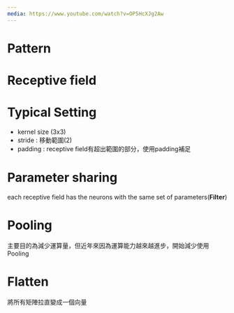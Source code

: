 ```yaml
---
media: https://www.youtube.com/watch?v=OP5HcXJg2Aw
---
```

# Pattern

# Receptive field

# Typical Setting 

- kernel size (3x3)
- stride : 移動範圍(2)
- padding : receptive field有超出範圍的部分，使用padding補足

# Parameter sharing

each receptive field has the neurons with the same set of parameters(**Filter**)

# Pooling

主要目的為減少運算量，但近年來因為運算能力越來越進步，開始減少使用Pooling

# Flatten

將所有矩陣拉直變成一個向量
